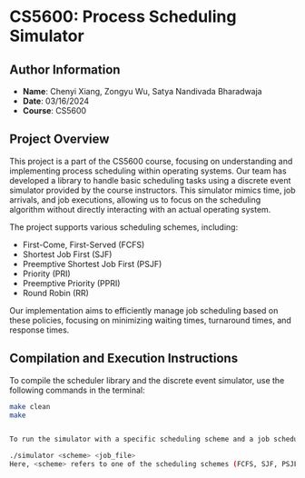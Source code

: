 # CS5600: Process Scheduling Simulator

## Author Information
- **Name**: Chenyi Xiang, Zongyu Wu, Satya Nandivada Bharadwaja
- **Date**: 03/16/2024
- **Course**: CS5600

## Project Overview
This project is a part of the CS5600 course, focusing on understanding and implementing process scheduling within operating systems. Our team has developed a library to handle basic scheduling tasks using a discrete event simulator provided by the course instructors. This simulator mimics time, job arrivals, and job executions, allowing us to focus on the scheduling algorithm without directly interacting with an actual operating system.

The project supports various scheduling schemes, including:
- First-Come, First-Served (FCFS)
- Shortest Job First (SJF)
- Preemptive Shortest Job First (PSJF)
- Priority (PRI)
- Preemptive Priority (PPRI)
- Round Robin (RR)

Our implementation aims to efficiently manage job scheduling based on these policies, focusing on minimizing waiting times, turnaround times, and response times.

## Compilation and Execution Instructions
To compile the scheduler library and the discrete event simulator, use the following commands in the terminal:

```bash
make clean
make


To run the simulator with a specific scheduling scheme and a job schedule, use the command format below:

./simulator <scheme> <job_file>
Here, <scheme> refers to one of the scheduling schemes (FCFS, SJF, PSJF, PRI, PPRI, RR#), and <job_file> is the path to a CSV file containing the job list. Example CSV files can be found in the examples/ directory.
